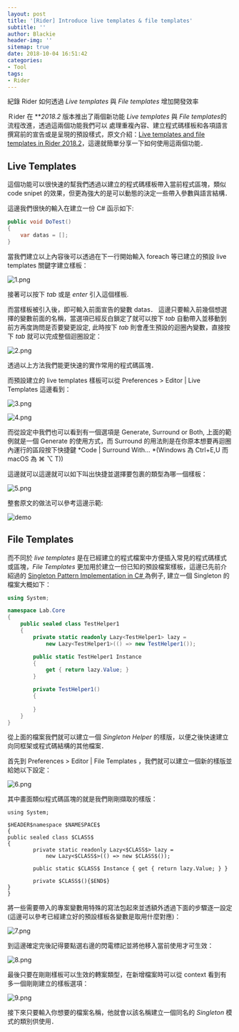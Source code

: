 ```yaml
---
layout: post
title: '[Rider] Introduce live templates & file templates'
subtitle: ''
author: Blackie
header-img: ''
sitemap: true
date: 2018-10-04 16:51:42
categories:
- Tool
tags:
- Rider
---
```


紀錄 Rider 如何透過 *Live templates* 與 *File templates* 增加開發效率
<!-- More -->

Ｒider 在 ***2018.2* 版本推出了兩個新功能 *Live templates* 與 *File templates*的流程改進，透過這兩個功能我們可以
處理重複內容、建立程式碼樣板和各項語言撰寫前的宣告或是呈現的預設樣式，原文介紹：[Live templates and file templates in Rider 2018.2](https://blog.jetbrains.com/dotnet/2018/09/06/live-templates-file-templates-rider-2018-2/)，這邊就簡單分享一下如何使用這兩個功能．

## Live Templates ##

這個功能可以很快速的幫我們透過以建立的程式碼樣板帶入當前程式區塊，類似code snipet 的效果，但更為強大的是可以動態的決定一些帶入參數與語言結構．

這邊我們很快的輸入在建立一份 C# 函示如下:

```csharp
public void DoTest()
{
    var datas = [];
}
```

當我們建立以上內容後可以透過在下一行開始輸入 foreach 等已建立的預設 live templates 關鍵字建立樣板：

![1.png](1.png)

接著可以按下 *tab* 或是 *enter* 引入這個樣板.

而當樣板被引入後，即可輸入前面宣告的變數 datas． 這邊只要輸入前幾個想選擇的變數前面的名稱，當選項已經反白鎖定了就可以按下 *tab* 自動帶入並移動到前方再度詢問是否要變更設定, 此時按下 *tab* 則會產生預設的迴圈內變數，直接按下 *tab* 就可以完成整個迴圈設定：

![2.png](2.png)

透過以上方法我們能更快速的實作常用的程式碼區塊．

而預設建立的 live templates 樣板可以從 Preferences > Editor | Live Templates 這邊看到：

![3.png](3.png)

![4.png](4.png)

而從設定中我們也可以看到有一個選項是 Generate, Surround or Both, 上面的範例就是一個 Generate 的使用方式，而 Surround 的用法則是在你原本想要再迴圈內運行的區段按下快捷鍵 *Code | Surround With... *(Windows 為 Ctrl+E,U 而 macOS 為 ⌘ ⌥ T))

這邊就可以這邊就可以如下叫出快捷並選擇要包裹的類型為哪一個樣板：

![5.png](5.png)

整套原文的做法可以參考這邊示範:

![demo](https://d3nmt5vlzunoa1.cloudfront.net/dotnet/files/2018/08/templates-invoke.gif)

## File Templates ##

而不同於 *live templates* 是在已經建立的程式檔案中方便插入常見的程式碼樣式或區塊，*File Templates* 更加用於建立一份已知的預設檔案樣板，這邊已先前介紹過的 [Singleton Pattern Implementation in C#
](https://blackie1019.github.io/2017/04/03/Singleton-Pattern-Implementation-In-CSharp/) 為例子, 建立一個 Singleton 的檔案大概如下：


```csharp
using System;

namespace Lab.Core
{
    public sealed class TestHelper1
    {
        private static readonly Lazy<TestHelper1> lazy =
            new Lazy<TestHelper1>(() => new TestHelper1());

        public static TestHelper1 Instance
        {
            get { return lazy.Value; }
        }

        private TestHelper1()
        {
            
        }
    }
}

```

從上面的檔案我們就可以建立一個 *Singleton Helper* 的樣版，以便之後快速建立向同框架或程式碼結構的其他檔案．

首先到  Preferences > Editor | File Templates ，我們就可以建立一個新的樣版並給她以下設定：

![6.png](6.png)

其中畫面類似程式碼區塊的就是我們剛剛擷取的樣版：

    using System;

    $HEADER$namespace $NAMESPACE$
    {
    public sealed class $CLASS$ 
    {
            private static readonly Lazy<$CLASS$> lazy =
                new Lazy<$CLASS$>(() => new $CLASS$());

            public static $CLASS$ Instance { get { return lazy.Value; } }

            private $CLASS$(){$END$}
    }
    }

將一些需要帶入的專案變數用特殊的寫法包起來並透額外透過下面的步驟逐一設定(這邊可以參考已經建立好的預設樣板各變數是取用什麼對應)：

![7.png](7.png)

到這邊確定完後記得要點選右邊的閃電標記並將他移入當前使用才可生效：

![8.png](8.png)

最後只要在剛剛樣板可以生效的轉案類型，在新增檔案時可以從 context 看到有多一個剛剛建立的樣板選項：

![9.png](9.png)

接下來只要輸入你想要的檔案名稱，他就會以該名稱建立一個同名的 *Singleton* 模式的類別供使用．
